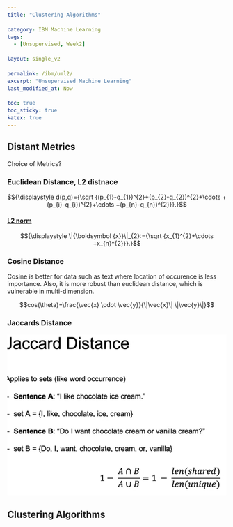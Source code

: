 ```yaml
---
title: "Clustering Algorithms"

category: IBM Machine Learning
tags:
  - [Unsupervised, Week2]

layout: single_v2

permalink: /ibm/uml2/
excerpt: "Unsupervised Machine Learning"
last_modified_at: Now

toc: true
toc_sticky: true
katex: true
---
```


## Distant Metrics
Choice of Metrics?

### Euclidean Distance, L2 distnace

$${\displaystyle d(p,q)={\sqrt {(p_{1}-q_{1})^{2}+(p_{2}-q_{2})^{2}+\cdots +(p_{i}-q_{i})^{2}+\cdots +(p_{n}-q_{n})^{2}}}.}$$

#### [L2 norm](https://medium.com/mlearning-ai/is-l2-norm-euclidean-distance-a9c04be0b3ca)

$${\displaystyle \|{\boldsymbol {x}}\|_{2}:={\sqrt {x_{1}^{2}+\cdots +x_{n}^{2}}}.}$$

### Cosine Distance
Cosine is better for data such as text where location of occurence is less importance. Also, it is more robust than euclidean distance, which is vulnerable in multi-dimension.

$$cos(\theta)=\frac{\vec{x} \cdot \vec{y}}{\|\vec{x}\| \|\vec{y}\|}$$

### Jaccards Distance
![Jaccard](/assets/images/IBM/Jaccard.png)

## Clustering Algorithms
